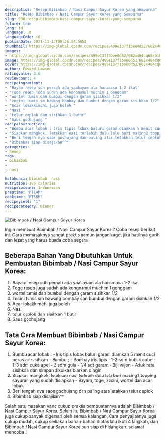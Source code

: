 ```yaml
---
description: "Resep Bibimbab / Nasi Campur Sayur Korea yang Sempurna"
title: "Resep Bibimbab / Nasi Campur Sayur Korea yang Sempurna"
slug: 990-resep-bibimbab-nasi-campur-sayur-korea-yang-sempurna
future: true
lang: id
language: id
languageCode: id
publishDate: 2021-11-13T00:26:54.565Z 
thumbnail: https://img-global.cpcdn.com/recipes/499e137f1bee0d52/682x484cq65/bibimbab-nasi-campur-sayur-korea-foto-resep-utama.png
images:
- https://img-global.cpcdn.com/recipes/499e137f1bee0d52/682x484cq65/bibimbab-nasi-campur-sayur-korea-foto-resep-utama.png
image: https://img-global.cpcdn.com/recipes/499e137f1bee0d52/682x484cq65/bibimbab-nasi-campur-sayur-korea-foto-resep-utama.png
cover: https://img-global.cpcdn.com/recipes/499e137f1bee0d52/682x484cq65/bibimbab-nasi-campur-sayur-korea-foto-resep-utama.png
author: Edward Lawson
ratingvalue: 3.6
reviewcount: 4
recipeingredient:
- "Bayam resep sdh pernah ada yaabayam ala hanamasa 1-2 ikat"
- "Toge resep juga sudah ada kongnamul muchim 1 genggam"
- "wortel tumis dan bumbui dengan garam sisihkan 1/2"
- "zucini tumis sm bawang bombay dan bumbui dengan garam sisihkan 1/2"
- "Acar lobakkimchi juga boleh "
- "Nasi "
- "telur ceplok dan sisihkan 1 butir"
- "Saus gochujang "
recipeinstructions:
- "Bumbu acar lobak : Iris tipis lobak baluri garam diamkan 5 menit cuci peras air sisihkan Bumbu ; Bombay iris tipis 1-2 sdm bubuk cabe 1-3 sdm cuka apel 2 sdm gula 1/4 sdt garam Biji wijen Aduk rata sisihkan dan simpan dikulkas biarkan dingin"
- "Siapkan mangkok, letakkan nasi terlebih dulu lalu beri masing2 topping sayuran yang sudah disiapkan Bayam, toge, zucini, wortel dan acar lobak"
- "Beri tengah nya saos gochujang dan paling atas letakkan telur ceplok"
- "Bibimbab siap disajikan^^"
categories:
- Resep
tags:
- bibimbab
- 
- nasi

katakunci: bibimbab  nasi 
nutrition: 186 calories
recipecuisine: Indonesian
preptime: "PT14M"
cooktime: "PT55M"
recipeyield: "1"
recipecategory: Dinner
---
```



![Bibimbab / Nasi Campur Sayur Korea](https://img-global.cpcdn.com/recipes/499e137f1bee0d52/682x484cq65/bibimbab-nasi-campur-sayur-korea-foto-resep-utama.png)

Ingin membuat Bibimbab / Nasi Campur Sayur Korea ? Coba resep berikut ini. Cara memasaknya sangat praktis namun jangan kaget jika hasilnya gurih dan lezat yang harus bunda coba segera

<!--inarticleads1-->

## Beberapa Bahan Yang Dibutuhkan Untuk Pembuatan Bibimbab / Nasi Campur Sayur Korea:

1. Bayam resep sdh pernah ada yaabayam ala hanamasa 1-2 ikat
1. Toge resep juga sudah ada kongnamul muchim 1 genggam
1. wortel tumis dan bumbui dengan garam sisihkan 1/2
1. zucini tumis sm bawang bombay dan bumbui dengan garam sisihkan 1/2
1. Acar lobakkimchi juga boleh 
1. Nasi 
1. telur ceplok dan sisihkan 1 butir
1. Saus gochujang 



<!--inarticleads2-->

## Tata Cara Membuat Bibimbab / Nasi Campur Sayur Korea:

1. Bumbu acar lobak : - Iris tipis lobak baluri garam diamkan 5 menit cuci peras air sisihkan - Bumbu ; - Bombay iris tipis - 1-2 sdm bubuk cabe - 1-3 sdm cuka apel - 2 sdm gula - 1/4 sdt garam - Biji wijen - Aduk rata sisihkan dan simpan dikulkas biarkan dingin
1. Siapkan mangkok, letakkan nasi terlebih dulu lalu beri masing2 topping sayuran yang sudah disiapkan - Bayam, toge, zucini, wortel dan acar lobak
1. Beri tengah nya saos gochujang dan paling atas letakkan telur ceplok
1. Bibimbab siap disajikan^^




Salah satu masakan yang cukup praktis pembuatannya adalah  Bibimbab / Nasi Campur Sayur Korea. Selain itu  Bibimbab / Nasi Campur Sayur Korea  juga cukup banyak digemari oleh semua kalangan, Cara penyajiannya juga cukup mudah, cukup sediakan bahan-bahan diatas lalu ikuti 4 langkah, dan  Bibimbab / Nasi Campur Sayur Korea  pun siap di hidangkan. selamat mencoba !
